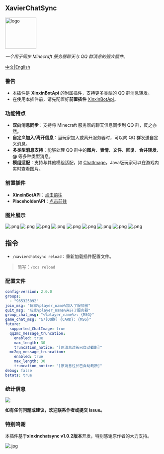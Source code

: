 ## XavierChatSync

<img src="https://krseoul.imgtbl.com/i/2024/08/05/66b0b6f413380.jpeg" alt="logo" width="100" height="100">

_一个用于同步 Minecraft 服务器聊天与 QQ 群消息的强大插件。_

[中文](README_CN.MD)|[English](README.MD)

### 警告

- 本插件是 **XinxinBotApi** 的附属插件，支持更多类型的 QQ 群消息转发。
- 在使用本插件前，请先配置好**前置插件** [XinxinBotApi](https://bbs.mcxin.cn/archives/216)。

### 功能特点

- **双向消息同步**：支持将 Minecraft 服务器的聊天信息同步到 QQ 群，反之亦然。
- **自定义加入/离开信息**：当玩家加入或离开服务器时，可以向 QQ 群发送自定义消息。
- **多类型消息支持**：能够处理 QQ 群中的**图片**、**表情**、**文件**、**回复**、**合并转发**、**@** 等多种类型消息。
- **模组适配**：支持与其他模组适配，如 [ChatImage](https://modrinth.com/mod/chatimage/)，Java版玩家可以在游戏内实时查看图片。

### 前置插件

- **XinxinBotAPI**：[点击前往](https://bbs.mcxin.cn/archives/216)
- **PlaceholderAPI**：[点击前往](https://www.spigotmc.org/resources/placeholderapi.6245/)

### 图片展示

![.png](https://s2.loli.net/2024/08/06/fkdsNhADUqpQ6En.png)
![.png](https://s2.loli.net/2024/08/06/tv8RukbgYVwncdD.png)
![.png](https://s2.loli.net/2024/08/06/Uyq8dHAQzjr4Tax.png)
![.png](https://s2.loli.net/2024/08/06/1lwJ6xtRQsnD3GE.png)
![.png](https://s2.loli.net/2024/08/06/2eQsTKUmHd1F3WJ.png)
![.png](https://s2.loli.net/2024/08/06/TvsdNhcPr528B6X.png)
![.png](https://s2.loli.net/2024/08/06/HaJoLlZVkhGXwer.png)
![.png](https://s2.loli.net/2024/08/06/yXBf7QehJRNcDdA.png)
![.png](https://s2.loli.net/2024/08/06/YOIn5VrswkDeazR.png)

## 指令

- `/xavierchatsync reload`：重新加载插件配置文件。

> 简写：`/xcs reload`

### 配置文件

```yaml
config-version: 2.0.0
groups:
  - "965325092"
join_msg: "玩家%player_name%加入了服务器"
quit_msg: "玩家%player_name%离开了服务器"
group_chat_msg: "<%player_name%>: {MSG}"
game_chat_msg: "&7[QQ群] {CARD}: {MSG}"
future:
  supported_ChatImage: true
  qq2mc_message_truncation:
    enabled: true
    max_length: 30
    truncation_notice: "[原消息过长已自动截断]"
  mc2qq_message_truncation:
    enabled: true
    max_length: 30
    truncation_notice: "[原消息过长已自动截断]"
debug: false
bstats: true
```

### 统计信息

[![](https://bstats.org/signatures/bukkit/XavierChatSync.svg)](https://bstats.org/plugin/bukkit/XavierChatSync/22894)

**如有任何问题或建议，欢迎联系作者或提交 Issue。**

### 特别鸣谢

本插件基于**xinxinchatsync v1.0.2版本**开发，特别感谢原作者的大力支持。

![.jpg](https://s2.loli.net/2024/08/15/1qG5ZMKARvnlBgC.jpg)
